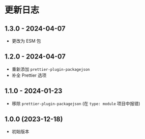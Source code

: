 # 更新日志

## 1.3.0 - 2024-04-07

- 更改为 ESM 包

## 1.2.0 - 2024-04-07

- 重新添加 `prettier-plugin-packagejson`
- 补全 Prettier 选项

## 1.1.0 - 2024-01-23

- 移除 `prettier-plugin-packagejson` (在 `type: module` 项目中报错)

## 1.0.0 (2023-12-18)

- 初始版本
